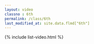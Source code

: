 ```yaml
---
layout: video
classno : 6th
permalink: /class/6th
last_modified_at: site.data.flmd["6th"]
---
```


{% include list-video.html %}
